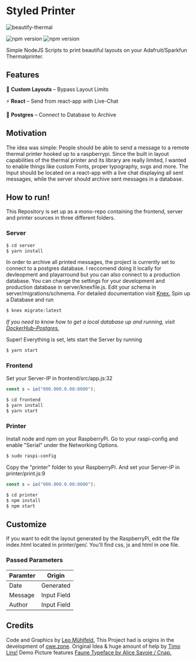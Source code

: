 # Styled Printer

![beautify-thermal](https://user-images.githubusercontent.com/22169889/81113336-5837d180-8f20-11ea-8d49-2959c4b36c8b.jpg)

![npm version](https://badgen.net/npm/v/styled-printer) ![npm version](https://badgen.net/david/dep/leomuehlfeld/styled-printer)

Simple NodeJS Scripts to print beautiful layouts on your Adafruit/Sparkfun Thermalprinter.

## Features
🎨 **Custom Layouts** – Bypass Layout Limits

⚡️ **React** – Send from react-app with Live-Chat  

🐘 **Postgres** – Connect to Database to Archive

## Motivation
The idea was simple: People should be able to send a message to a remote thermal printer hooked up to a raspberrypi. Since the built in layout capabilities of the thermal printer and its library are really limited, I wanted to enable things like custom Fonts, proper typography, svgs and more. The Input should be located on a react-app with a live chat displaying all sent messages, while the server should archive sent messages in a database.

## How to run!
This Repository is set up as a mono-repo containing the frontend, server and printer sources in three different folders.

### Server
```bash
$ cd server
$ yarn install
```
In order to archive all printed messages, the project is currently set to connect to a postgres database. I reccomend doing it locally for devleopment and playarround but you can also connect to a production database. You can change the settings for your development and production database in server/knexfile.js. Edit your schema in server/migrations/schmema. For detailed documentation visit [Knex.](http://knexjs.org) Spin up a Database and run
```bash
$ knex migrate:latest
```
_If you need to know how to get a local database up and running, visit [DockerHub–Postgres.](https://hub.docker.com/_/postgres)_

Super! Everything is set, lets start the Server by running
```bash
$ yarn start
```

### Frontend
Set your Server-IP in frontend/src/app.js:32
```javascript
const s = io("000.000.0.00:8080");
```
```bash
$ cd frontend
$ yarn install
$ yarn start
```

### Printer
Install node and npm on your RaspberryPi. Go to your raspi-config and enable "Serial" under the Networking Options.
```bash
$ sudo raspi-config
```
Copy the "printer" folder to your RaspberryPi. And set your Server-IP in printer/print.js:9
```javascript
const s = io("000.000.0.00:8080");
```
```bash
$ cd printer
$ npm install
$ npm start
```

## Customize
If you want to edit the layout generated by the RaspberryPi, edit the file index.html located in printer/gen/. You'll find css, js and html in one file.
### Passed Parameters

Paramter | Origin
-------- | -------
Date | Generated
Message | Input Field
Author | Input Field

## Credits
Code and Graphics by [Leo Mühlfeld.](https://leomuehlfeld.at) This Project had is origins in the development of [owe.zone](https://timo.sh/owezone/). Original Idea & huge amount of help by [Timo Lins!](https://timo.sh) Demo Picture features [Faune Typeface by Alice Savoie / Cnap.](http://www.cnap.graphismeenfrance.fr/faune/en.html)
